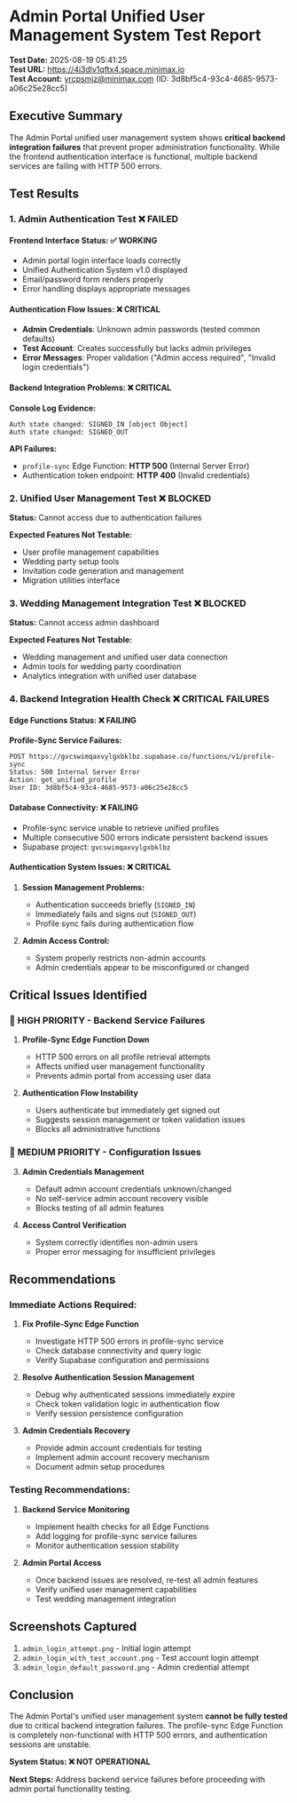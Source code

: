 # Admin Portal Unified User Management System Test Report

**Test Date:** 2025-08-19 05:41:25  
**Test URL:** https://4i3dlv1qftx4.space.minimax.io  
**Test Account:** yrcpsmjz@minimax.com (ID: 3d8bf5c4-93c4-4685-9573-a06c25e28cc5)

## Executive Summary

The Admin Portal unified user management system shows **critical backend integration failures** that prevent proper administration functionality. While the frontend authentication interface is functional, multiple backend services are failing with HTTP 500 errors.

## Test Results

### 1. Admin Authentication Test ❌ **FAILED**

#### Frontend Interface Status: ✅ **WORKING**
- Admin portal login interface loads correctly
- Unified Authentication System v1.0 displayed
- Email/password form renders properly
- Error handling displays appropriate messages

#### Authentication Flow Issues: ❌ **CRITICAL**
- **Admin Credentials**: Unknown admin passwords (tested common defaults)
- **Test Account**: Creates successfully but lacks admin privileges
- **Error Messages**: Proper validation ("Admin access required", "Invalid login credentials")

#### Backend Integration Problems: ❌ **CRITICAL**
**Console Log Evidence:**
```
Auth state changed: SIGNED_IN [object Object]
Auth state changed: SIGNED_OUT
```

**API Failures:**
- `profile-sync` Edge Function: **HTTP 500** (Internal Server Error)
- Authentication token endpoint: **HTTP 400** (Invalid credentials)

### 2. Unified User Management Test ❌ **BLOCKED**

**Status:** Cannot access due to authentication failures

**Expected Features Not Testable:**
- User profile management capabilities
- Wedding party setup tools  
- Invitation code generation and management
- Migration utilities interface

### 3. Wedding Management Integration Test ❌ **BLOCKED**

**Status:** Cannot access admin dashboard

**Expected Features Not Testable:**
- Wedding management and unified user data connection
- Admin tools for wedding party coordination
- Analytics integration with unified user database

### 4. Backend Integration Health Check ❌ **CRITICAL FAILURES**

#### Edge Functions Status: ❌ **FAILING**
**Profile-Sync Service Failures:**
```
POST https://gvcswimqaxvylgxbklbz.supabase.co/functions/v1/profile-sync
Status: 500 Internal Server Error
Action: get_unified_profile
User ID: 3d8bf5c4-93c4-4685-9573-a06c25e28cc5
```

#### Database Connectivity: ❌ **FAILING**
- Profile-sync service unable to retrieve unified profiles
- Multiple consecutive 500 errors indicate persistent backend issues
- Supabase project: `gvcswimqaxvylgxbklbz`

#### Authentication System Issues: ❌ **CRITICAL**
1. **Session Management Problems:**
   - Authentication succeeds briefly (`SIGNED_IN`)
   - Immediately fails and signs out (`SIGNED_OUT`)
   - Profile sync fails during authentication flow

2. **Admin Access Control:**
   - System properly restricts non-admin accounts
   - Admin credentials appear to be misconfigured or changed

## Critical Issues Identified

### 🚨 **HIGH PRIORITY - Backend Service Failures**

1. **Profile-Sync Edge Function Down**
   - HTTP 500 errors on all profile retrieval attempts
   - Affects unified user management functionality
   - Prevents admin portal from accessing user data

2. **Authentication Flow Instability**
   - Users authenticate but immediately get signed out
   - Suggests session management or token validation issues
   - Blocks all administrative functions

### 🔧 **MEDIUM PRIORITY - Configuration Issues**

3. **Admin Credentials Management**
   - Default admin account credentials unknown/changed
   - No self-service admin account recovery visible
   - Blocks testing of all admin features

4. **Access Control Verification**
   - System correctly identifies non-admin users
   - Proper error messaging for insufficient privileges

## Recommendations

### Immediate Actions Required:

1. **Fix Profile-Sync Edge Function**
   - Investigate HTTP 500 errors in profile-sync service
   - Check database connectivity and query logic
   - Verify Supabase configuration and permissions

2. **Resolve Authentication Session Management**
   - Debug why authenticated sessions immediately expire
   - Check token validation logic in authentication flow
   - Verify session persistence configuration

3. **Admin Credentials Recovery**
   - Provide admin account credentials for testing
   - Implement admin account recovery mechanism
   - Document admin setup procedures

### Testing Recommendations:

1. **Backend Service Monitoring**
   - Implement health checks for all Edge Functions
   - Add logging for profile-sync service failures
   - Monitor authentication session stability

2. **Admin Portal Access**
   - Once backend issues are resolved, re-test all admin features
   - Verify unified user management capabilities
   - Test wedding management integration

## Screenshots Captured

1. `admin_login_attempt.png` - Initial login attempt
2. `admin_login_with_test_account.png` - Test account login attempt  
3. `admin_login_default_password.png` - Admin credential attempt

## Conclusion

The Admin Portal's unified user management system **cannot be fully tested** due to critical backend integration failures. The profile-sync Edge Function is completely non-functional with HTTP 500 errors, and authentication sessions are unstable. 

**System Status: ❌ NOT OPERATIONAL**

**Next Steps:** Address backend service failures before proceeding with admin portal functionality testing.